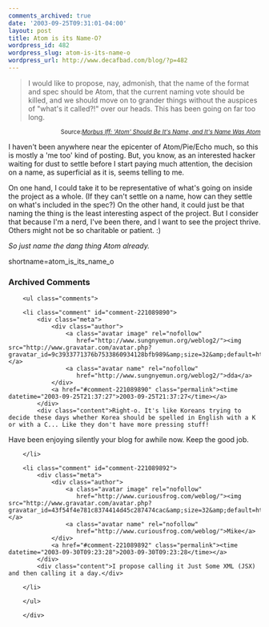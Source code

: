 ```yaml
---
comments_archived: true
date: '2003-09-25T09:31:01-04:00'
layout: post
title: Atom is its Name-O?
wordpress_id: 482
wordpress_slug: atom-is-its-name-o
wordpress_url: http://www.decafbad.com/blog/?p=482
---
```

<blockquote cite="http://www.imc.org/atom-syntax/mail-archive/msg00571.html">I would like to propose, nay, admonish, that the name of the format and spec
should be Atom, that the current naming vote should be killed, and we should
move on to grander things without the auspices of "what's it called?!" over
our heads. This has been going on far too long.</blockquote>
<div class="credit" align="right"><small>Source:<cite><a href="http://www.imc.org/atom-syntax/mail-archive/msg00571.html">Morbus Iff: 'Atom' Should Be It's Name, and It's Name Was Atom</a></cite></small></div>

<p>I haven't been anywhere near the epicenter of Atom/Pie/Echo much,
so this is mostly a 'me too' kind of posting.  But, you know, as an
interested hacker waiting for dust to settle before I start paying
much attention, the decision on a name, as superficial as it is,
seems telling to me.</p>

<p>On one hand, I could take it to be representative of what's going
on inside the project as a whole.  (If they can't settle on a name,
how can they settle on what's included in the spec?)  On the other hand,
it could just be that naming the thing is the least interesting aspect
of the project.  But I consider that because I'm a nerd, I've been
there, and I want to see the project thrive.  Others might not be so
charitable or patient. :)</p>

<p><i>So just name the dang thing Atom already.</i></p>
<!--more-->
shortname=atom_is_its_name_o

<div id="comments" class="comments archived-comments">
            <h3>Archived Comments</h3>
            
        <ul class="comments">
            
        <li class="comment" id="comment-221089890">
            <div class="meta">
                <div class="author">
                    <a class="avatar image" rel="nofollow" 
                       href="http://www.sungnyemun.org/weblog2/"><img src="http://www.gravatar.com/avatar.php?gravatar_id=9c3933771376b7533860934128bfb989&amp;size=32&amp;default=http://mediacdn.disqus.com/1320279820/images/noavatar32.png"/></a>
                    <a class="avatar name" rel="nofollow" 
                       href="http://www.sungnyemun.org/weblog2/">dda</a>
                </div>
                <a href="#comment-221089890" class="permalink"><time datetime="2003-09-25T21:37:27">2003-09-25T21:37:27</time></a>
            </div>
            <div class="content">Right-o. It's like Koreans trying to decide these days whether Korea should be spelled in English with a K or with a C... Like they don't have more pressing stuff!

Have been enjoying silently your blog for awhile now. Keep the good job.</div>
            
        </li>
    
        <li class="comment" id="comment-221089892">
            <div class="meta">
                <div class="author">
                    <a class="avatar image" rel="nofollow" 
                       href="http://www.curiousfrog.com/weblog/"><img src="http://www.gravatar.com/avatar.php?gravatar_id=43f54f4e781c8374414d45c287474cac&amp;size=32&amp;default=http://mediacdn.disqus.com/1320279820/images/noavatar32.png"/></a>
                    <a class="avatar name" rel="nofollow" 
                       href="http://www.curiousfrog.com/weblog/">Mike</a>
                </div>
                <a href="#comment-221089892" class="permalink"><time datetime="2003-09-30T09:23:28">2003-09-30T09:23:28</time></a>
            </div>
            <div class="content">I propose calling it Just Some XML (JSX) and then calling it a day.</div>
            
        </li>
    
        </ul>
    
        </div>
    